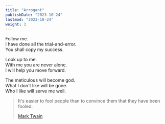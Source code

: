 ```yaml
---
title: "Arrogant"
publishDate: "2023-10-24"
lastmod: "2023-10-24"
weight: 3
---
```


Follow me.<br/>
I have done all the trial-and-error.<br/>
You shall copy my success.<br/>

Look up to me.<br/>
With me you are never alone.<br/>
I will help you move forward.<br/>

The meticulous will become god.<br/>
What I don't like will be gone.<br/>
Who I like will serve me well.<br/>

> It's easier to fool people than to convince them that they have been fooled.
>
> [Mark Twain](https://www.goodreads.com/quotes/584507-it-s-easier-to-fool-people-than-to-convince-them-that)
